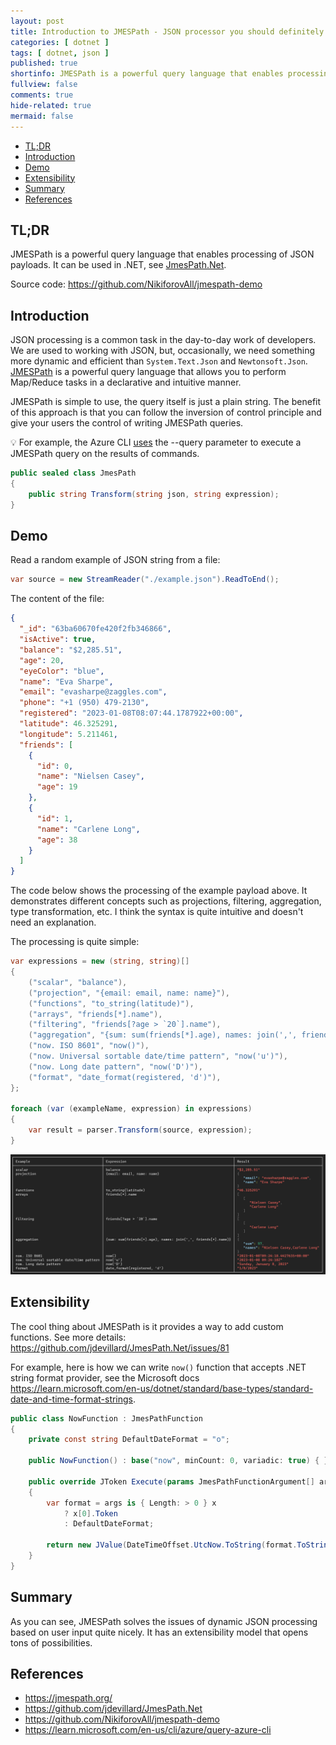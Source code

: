 ```yaml
---
layout: post
title: Introduction to JMESPath - JSON processor you should definitely know
categories: [ dotnet ]
tags: [ dotnet, json ]
published: true
shortinfo: JMESPath is a powerful query language that enables processing of JSON payloads.
fullview: false
comments: true
hide-related: true
mermaid: false
---
```


- [TL;DR](#tldr)
- [Introduction](#introduction)
- [Demo](#demo)
- [Extensibility](#extensibility)
- [Summary](#summary)
- [References](#references)

## TL;DR

JMESPath is a powerful query language that enables processing of JSON payloads. It can be used in .NET, see [JmesPath.Net](https://github.com/jdevillard/JmesPath.Net).

Source code: <https://github.com/NikiforovAll/jmespath-demo>

## Introduction

JSON processing is a common task in the day-to-day work of developers. We are used to working with JSON, but, occasionally, we need something more dynamic and efficient than `System.Text.Json` and `Newtonsoft.Json`. [JMESPath](https://jmespath.org/) is a powerful query language that allows you to perform Map/Reduce tasks in a declarative and intuitive manner.

JMESPath is simple to use, the query itself is just a plain string. The benefit of this approach is that you can follow the inversion of control principle and give your users the control of writing JMESPath queries.

💡 For example, the Azure CLI [uses](https://learn.microsoft.com/en-us/cli/azure/query-azure-cli) the --query parameter to execute a JMESPath query on the results of commands.

```csharp
public sealed class JmesPath
{
    public string Transform(string json, string expression);
}
```

## Demo

Read a random example of JSON string from a file:

```csharp
var source = new StreamReader("./example.json").ReadToEnd();
```

The content of the file:

```json
{
  "_id": "63ba60670fe420f2fb346866",
  "isActive": true,
  "balance": "$2,285.51",
  "age": 20,
  "eyeColor": "blue",
  "name": "Eva Sharpe",
  "email": "evasharpe@zaggles.com",
  "phone": "+1 (950) 479-2130",
  "registered": "2023-01-08T08:07:44.1787922+00:00",
  "latitude": 46.325291,
  "longitude": 5.211461,
  "friends": [
    {
      "id": 0,
      "name": "Nielsen Casey",
      "age": 19
    },
    {
      "id": 1,
      "name": "Carlene Long",
      "age": 38
    }
  ]
}
```

The code below shows the processing of the example payload above. It demonstrates different concepts such as projections, filtering, aggregation, type transformation, etc. I think the syntax is quite intuitive and doesn't need an explanation.

The processing is quite simple:

```csharp
var expressions = new (string, string)[]
{
    ("scalar", "balance"),
    ("projection", "{email: email, name: name}"),
    ("functions", "to_string(latitude)"),
    ("arrays", "friends[*].name"),
    ("filtering", "friends[?age > `20`].name"),
    ("aggregation", "{sum: sum(friends[*].age), names: join(',', friends[*].name)}"),
    ("now. ISO 8601", "now()"),
    ("now. Universal sortable date/time pattern", "now('u')"),
    ("now. Long date pattern", "now('D')"),
    ("format", "date_format(registered, 'd')"),
};

foreach (var (exampleName, expression) in expressions)
{
    var result = parser.Transform(source, expression);
}
```
<center>
 <img src="/assets/jmespath-intro/output.png">
</center>

## Extensibility

The cool thing about JMESPath is it provides a way to add custom functions. See more details: <https://github.com/jdevillard/JmesPath.Net/issues/81>

For example, here is how we can write `now()` function that accepts .NET string format provider, see the Microsoft docs <https://learn.microsoft.com/en-us/dotnet/standard/base-types/standard-date-and-time-format-strings>.

```csharp
public class NowFunction : JmesPathFunction
{
    private const string DefaultDateFormat = "o";

    public NowFunction() : base("now", minCount: 0, variadic: true) { }

    public override JToken Execute(params JmesPathFunctionArgument[] args)
    {
        var format = args is { Length: > 0 } x
            ? x[0].Token
            : DefaultDateFormat;

        return new JValue(DateTimeOffset.UtcNow.ToString(format.ToString()));
    }
}
```

## Summary

As you can see, JMESPath solves the issues of dynamic JSON processing based on user input quite nicely. It has an extensibility model that opens tons of possibilities.

## References

- <https://jmespath.org/>
- <https://github.com/jdevillard/JmesPath.Net>
- <https://github.com/NikiforovAll/jmespath-demo>
- <https://learn.microsoft.com/en-us/cli/azure/query-azure-cli>
